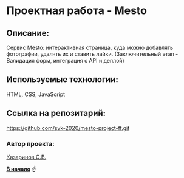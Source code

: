 # Проектная работа - Mesto
<a id="anchor"></a>

## Описание:
Сервис Mesto: интерактивная страница, куда можно добавлять фотографии,
удалять их и ставить лайки.
(Заключительный этап - Валидация форм, интеграция с API и деплой)

 
## Используемые технологии:
HTML, CSS, JavaScript


## Ссылка на репозитарий:
https://github.com/svk-2020/mesto-project-ff.git


### Автор проекта:

[Казаринов С.В.](mailto:skazarinov@mail.ru "Написать автору")

[__В начало__](#anchor) :point_up: